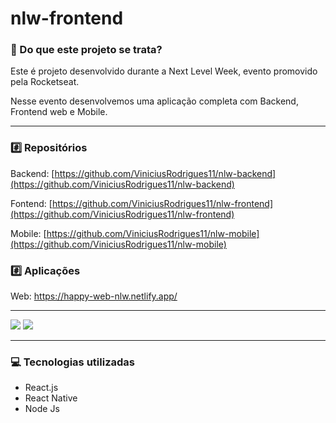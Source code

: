 # nlw-frontend

### 🧐 Do que este projeto se trata?

Este é projeto desenvolvido durante a Next Level Week, evento promovido pela Rocketseat.

Nesse evento desenvolvemos uma aplicação completa com Backend, Frontend web e Mobile.

---

### #️⃣ Repositórios

Backend:  [https://github.com/ViniciusRodrigues11/nlw-backend](https://github.com/ViniciusRodrigues11/nlw-backend)

Fontend: [https://github.com/ViniciusRodrigues11/nlw-frontend](https://github.com/ViniciusRodrigues11/nlw-frontend)

Mobile: [https://github.com/ViniciusRodrigues11/nlw-mobile](https://github.com/ViniciusRodrigues11/nlw-mobile)

### #️⃣ Aplicações

Web: https://happy-web-nlw.netlify.app/

---
<img src="https://s3.us-west-2.amazonaws.com/secure.notion-static.com/b2f5f9d5-e0e7-4d2a-b800-7a35ce39441e/Untitled.png?X-Amz-Algorithm=AWS4-HMAC-SHA256&X-Amz-Credential=AKIAT73L2G45O3KS52Y5%2F20201017%2Fus-west-2%2Fs3%2Faws4_request&X-Amz-Date=20201017T215834Z&X-Amz-Expires=86400&X-Amz-Signature=8f3a60826ef4e6ad6e5fdc9605d8fa73aa8accb58368931cc5e57542b841be55&X-Amz-SignedHeaders=host&response-content-disposition=filename%20%3D%22Untitled.png%22"/>

<img src="https://s3.us-west-2.amazonaws.com/secure.notion-static.com/31d0a649-fcb7-4522-8cb2-298ba2d7b444/Untitled.png?X-Amz-Algorithm=AWS4-HMAC-SHA256&X-Amz-Credential=AKIAT73L2G45O3KS52Y5%2F20201017%2Fus-west-2%2Fs3%2Faws4_request&X-Amz-Date=20201017T220007Z&X-Amz-Expires=86400&X-Amz-Signature=b9d0ce3b9537ce3aad632eee2f54db371bd0ba8d65e97d7485a5c4f9e05155ce&X-Amz-SignedHeaders=host&response-content-disposition=filename%20%3D%22Untitled.png%22"/>

---

### 💻 Tecnologias utilizadas

- React.js
- React Native
- Node Js
